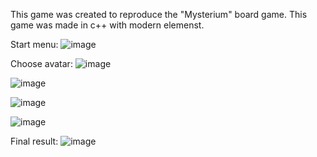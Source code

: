 This game was created to reproduce the "Mysterium" board game. This game was made in c++ with modern elemenst.

Start menu:
![image](https://user-images.githubusercontent.com/79575586/154056164-867131ec-90e8-4c5e-892b-31b1febcc01a.png)

Choose avatar:
![image](https://user-images.githubusercontent.com/79575586/154056398-3960956d-bdfe-401a-99c5-26d1e89ce229.png)

![image](https://user-images.githubusercontent.com/79575586/154056601-cfa0dd08-15ed-4fb7-8140-7ab735a48bca.png)

![image](https://user-images.githubusercontent.com/79575586/154056693-725472ae-d675-46ce-bbc1-41fc33a3d2f6.png)

![image](https://user-images.githubusercontent.com/79575586/154056890-e00c1d7a-e539-41f1-95c0-3b5e8f22a115.png)

Final result:
![image](https://user-images.githubusercontent.com/79575586/154056957-be4f4861-6d27-467a-898e-c59dc09fcc2c.png)
